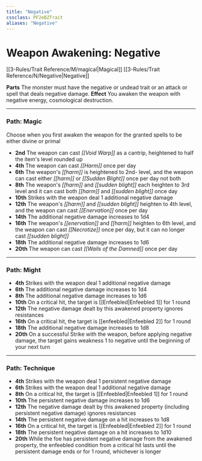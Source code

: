 ```yaml
---
title: "Negative"
cssclass: PF2eBZTrait
aliases: "Negative"
---
```


# Weapon Awakening: Negative
[[3-Rules/Trait Reference/M/magical|Magical]]  [[3-Rules/Trait Reference/N/Negative|Negative]] 

**Parts** The monster must have the negative or undead trait or an attack or spell that deals negative damage.
**Effect** You awaken the weapon with negative energy, cosmological destruction.

* * *

### Path: Magic  
Choose when you first awaken the weapon for the granted spells to be either divine or primal

*   **2nd** The weapon can cast _[[Void Warp]]_ as a cantrip, heightened to half the item's level rounded up
*   **4th** The weapon can cast _[[Harm]]_ once per day
*   **6th** The weapon's _[[harm]]_ is heightened to 2nd- level, and the weapon can cast either _[[harm]]_ or _[[Sudden Blight]]_ once per day not both
*   **8th** The weapon's _[[harm]]_ and _[[sudden blight]]_ each heighten to 3rd level and it can cast both _[[harm]]_ and _[[sudden blight]]_ once day
*   **10th** Strikes with the weapon deal 1 additional negative damage
*   **12th** The weapon's _[[harm]]_ and _[[sudden blight]]_ heighten to 4th level, and the weapon can cast _[[Enervation]]_ once per day
*   **14th** The additional negative damage increases to 1d4
*   **16th** The weapon's _[[enervation]]_ and _[[harm]]_ heighten to 6th level, and the weapon can cast _[[Necrotize]]_ once per day, but it can no longer cast _[[sudden blight]]_
*   **18th** The additional negative damage increases to 1d6
*   **20th** The weapon can cast _[[Wails of the Damned]]_ once per day

* * *

### Path: Might
*   **4th** Strikes with the weapon deal 1 additional negative damage
*   **6th** The additional negative damage increases to 1d4
*   **8th** The additional negative damage increases to 1d6
*   **10th** On a critical hit, the target is [[Enfeebled|Enfeebled 1]] for 1 round
*   **12th** The negative damage dealt by this awakened property ignores resistances
*   **16th** On a critical hit, the target is [[enfeebled|Enfeebled 2]] for 1 round
*   **18th** The additional negative damage increases to 1d8
*   **20th** On a successful Strike with the weapon, before applying negative damage, the target gains weakness 1 to negative until the beginning of your next turn

* * *

### Path: Technique
*   **4th** Strikes with the weapon deal 1 persistent negative damage
*   **6th** Strikes with the weapon deal 1 additional negative damage
*   **8th** On a critical hit, the target is [[Enfeebled|Enfeebled 1]] for 1 round
*   **10th** The persistent negative damage increases to 1d6
*   **12th** The negative damage dealt by this awakened property (including persistent negative damage) ignores resistances
*   **14th** The persistent negative damage on a hit increases to 1d8
*   **16th** On a critical hit, the target is [[Enfeebled|Enfeebled 2]] for 1 round
*   **18th** The persistent negative damage on a hit increases to 1d10
*   **20th** While the foe has persistent negative damage from the awakened property, the enfeebled condition from a critical hit lasts until the persistent damage ends or for 1 round, whichever is longer
